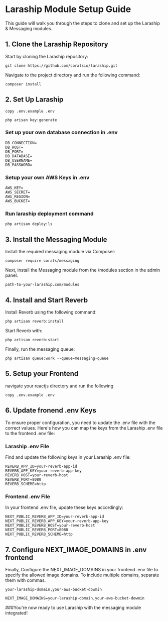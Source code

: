 # Laraship Module Setup Guide

This guide will walk you through the steps to clone and set up the Laraship & Messaging modules.

## 1. Clone the Laraship Repository

Start by cloning the Laraship repository:

```
git clone https://github.com/coralsio/laraship.git
```
Navigate to the project directory and run the following command:

```
composer install
```

## 2. Set Up Laraship

``copy .env.example .env``

``php arisan key:generate``

### Set up your own database connection in .env

```
DB_CONNECTION=
DB_HOST=
DB_PORT=
DB_DATABASE=
DB_USERNAME=
DB_PASSWORD=
```

### Setup your own AWS Keys in .env

```
AWS_KEY=
AWS_SECRET=
AWS_REGION=
AWS_BUCKET=
```

### Run laraship deployment command

``php artisan deploy:ls``

## 3. Install the Messaging Module

Install the required messaging module via Composer:

``composer require corals/messaging``

Next, install the Messaging module from the /modules section in the admin panel.

``path-to-your-laraship.com/modules``

## 4. Install and Start Reverb

Install Reverb using the following command:

``php artisan reverb:install``

Start Reverb with:

``php artisan reverb:start``

Finally, run the messaging queue:

``php artisan queue:work --queue=messaging-queue``

## 5. Setup your Frontend

navigate your reactjs directory and run the following

``copy .env.example .env``

## 6. Update fronend .env Keys

To ensure proper configuration, you need to update the .env file with the correct values. Here's how you can map the
keys from the Laraship .env file to the frontend .env file:

### Laraship .env File

Find and update the following keys in your Laraship .env file:

```
REVERB_APP_ID=your-reverb-app-id
REVERB_APP_KEY=your-reverb-app-key
REVERB_HOST=your-reverb-host
REVERB_PORT=8080
REVERB_SCHEME=http
```

### Frontend .env File

In your frontend .env file, update these keys accordingly:

```
NEXT_PUBLIC_REVERB_APP_ID=your-reverb-app-id
NEXT_PUBLIC_REVERB_APP_KEY=your-reverb-app-key
NEXT_PUBLIC_REVERB_HOST=your-reverb-host    
NEXT_PUBLIC_REVERB_PORT=8080
NEXT_PUBLIC_REVERB_SCHEME=http
```

## 7. Configure NEXT_IMAGE_DOMAINS in .env frontend

Finally, Configure the NEXT_IMAGE_DOMAINS in your frontend .env file to specify the allowed image domains. To include
multiple domains, separate them with commas.

``your-laraship-domain,your-aws-bucket-dowmin``

``NEXT_IMAGE_DOMAINS=your-laraship-domain,your-aws-bucket-dowmin``

###You're now ready to use Laraship with the messaging module integrated!


